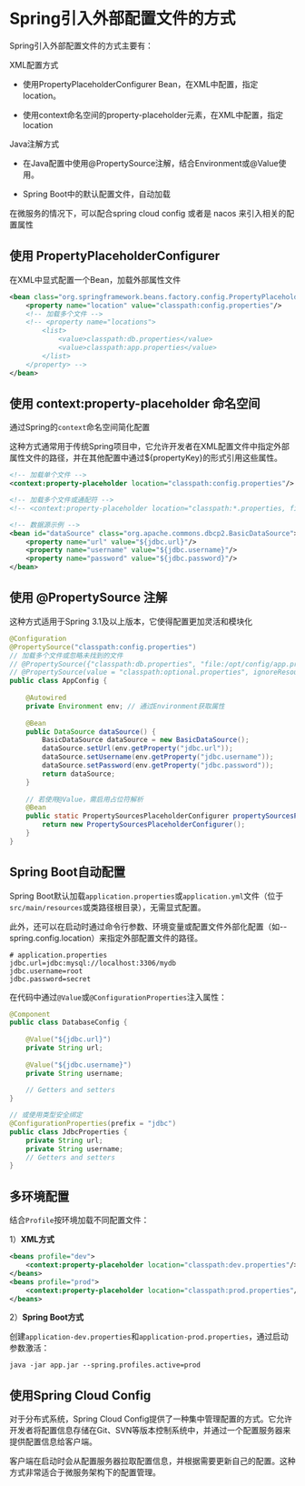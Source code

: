 # Spring引入外部配置文件的方式

Spring引入外部配置文件的方式主要有：

XML配置方式

-   使用PropertyPlaceholderConfigurer Bean，在XML中配置，指定location。

-   使用context命名空间的property-placeholder元素，在XML中配置，指定location

Java注解方式

-   在Java配置中使用@PropertySource注解，结合Environment或@Value使用。

-   Spring Boot中的默认配置文件，自动加载

在微服务的情况下，可以配合spring cloud config 或者是 nacos 来引入相关的配置属性



## **使用 PropertyPlaceholderConfigurer**

在XML中显式配置一个Bean，加载外部属性文件

```xml
<bean class="org.springframework.beans.factory.config.PropertyPlaceholderConfigurer">
    <property name="location" value="classpath:config.properties"/>
    <!-- 加载多个文件 -->
    <!-- <property name="locations">
        <list>
            <value>classpath:db.properties</value>
            <value>classpath:app.properties</value>
        </list>
    </property> -->
</bean>
```



## **使用 context:property-placeholder 命名空间**

通过Spring的`context`命名空间简化配置

这种方式通常用于传统Spring项目中，它允许开发者在XML配置文件中指定外部属性文件的路径，并在其他配置中通过${propertyKey}的形式引用这些属性。

```xml
<!-- 加载单个文件 -->
<context:property-placeholder location="classpath:config.properties"/>

<!-- 加载多个文件或通配符 -->
<!-- <context:property-placeholder location="classpath:*.properties, file:/opt/config/app.properties"/> -->

<!-- 数据源示例 -->
<bean id="dataSource" class="org.apache.commons.dbcp2.BasicDataSource">
    <property name="url" value="${jdbc.url}"/>
    <property name="username" value="${jdbc.username}"/>
    <property name="password" value="${jdbc.password}"/>
</bean>
```


## **使用 @PropertySource 注解**

这种方式适用于Spring 3.1及以上版本，它使得配置更加灵活和模块化

```java
@Configuration
@PropertySource("classpath:config.properties")
// 加载多个文件或忽略未找到的文件
// @PropertySource({"classpath:db.properties", "file:/opt/config/app.properties"})
// @PropertySource(value = "classpath:optional.properties", ignoreResourceNotFound = true)
public class AppConfig {
    
    @Autowired
    private Environment env; // 通过Environment获取属性
    
    @Bean
    public DataSource dataSource() {
        BasicDataSource dataSource = new BasicDataSource();
        dataSource.setUrl(env.getProperty("jdbc.url"));
        dataSource.setUsername(env.getProperty("jdbc.username"));
        dataSource.setPassword(env.getProperty("jdbc.password"));
        return dataSource;
    }
    
    // 若使用@Value，需启用占位符解析
    @Bean
    public static PropertySourcesPlaceholderConfigurer propertySourcesPlaceholderConfigurer() {
        return new PropertySourcesPlaceholderConfigurer();
    }
}
```



## **Spring Boot自动配置**

Spring Boot默认加载`application.properties`或`application.yml`文件（位于`src/main/resources`或类路径根目录），无需显式配置。

此外，还可以在启动时通过命令行参数、环境变量或配置文件外部化配置（如--spring.config.location）来指定外部配置文件的路径。

```properties
# application.properties
jdbc.url=jdbc:mysql://localhost:3306/mydb
jdbc.username=root
jdbc.password=secret
```

在代码中通过`@Value`或`@ConfigurationProperties`注入属性：

```java
@Component
public class DatabaseConfig {
    
    @Value("${jdbc.url}")
    private String url;
    
    @Value("${jdbc.username}")
    private String username;
    
    // Getters and setters
}

// 或使用类型安全绑定
@ConfigurationProperties(prefix = "jdbc")
public class JdbcProperties {
    private String url;
    private String username;
    // Getters and setters
}
```



## **多环境配置**

结合`Profile`按环境加载不同配置文件：

1）**XML方式**

```xml
<beans profile="dev">
    <context:property-placeholder location="classpath:dev.properties"/>
</beans>
<beans profile="prod">
    <context:property-placeholder location="classpath:prod.properties"/>
</beans>
```

2）**Spring Boot方式**

创建`application-dev.properties`和`application-prod.properties`，通过启动参数激活：

```
java -jar app.jar --spring.profiles.active=prod
```



## **使用Spring Cloud Config**

对于分布式系统，Spring Cloud Config提供了一种集中管理配置的方式。它允许开发者将配置信息存储在Git、SVN等版本控制系统中，并通过一个配置服务器来提供配置信息给客户端。

客户端在启动时会从配置服务器拉取配置信息，并根据需要更新自己的配置。这种方式非常适合于微服务架构下的配置管理。
